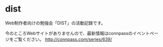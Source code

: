 dist
====

Web制作者向けの勉強会「DIST」の活動記録です。

今のところWebサイトがありませんので、最新情報はconnpassのイベントページをご覧ください。
http://connpass.com/series/639/
